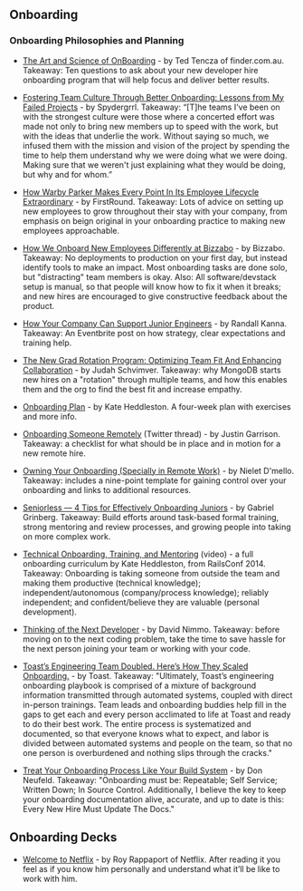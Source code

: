## Onboarding

### Onboarding Philosophies and Planning

- [The Art and Science of OnBoarding](https://www.slideshare.net/darthted/on-boarding-cto-summit) - by Ted Tencza of finder.com.au. Takeaway: Ten questions to ask about your new developer hire onboarding program that will help focus and deliver better results.

- [Fostering Team Culture Through Better Onboarding: Lessons from My Failed Projects](http://www.spydergrrl.com/2017/11/fostering-team-culture-through-better.html) - by Spydergrrl. Takeaway: “[T]he teams I've been on with the strongest culture were those where a concerted effort was made not only to bring new members up to speed with the work, but with the ideas that underlie the work. Without saying so much, we infused them with the mission and vision of the project by spending the time to help them understand why we were doing what we were doing. Making sure that we weren't just explaining what they would be doing, but why and for whom.”

- [How Warby Parker Makes Every Point In Its Employee Lifecycle Extraordinary](https://firstround.com/review/how-warby-parker-makes-every-point-in-its-employee-lifecycle-extraordinary/) - by FirstRound. Takeaway: Lots of advice on setting up new employees to grow throughout their stay with your company, from emphasis on beign original in your onboarding practice to making new employees approachable.

- [How We Onboard New Employees Differently at Bizzabo](http://geeks.bizzabo.com/post/128481928604/how-we-onboard-new-employees-differently-at) - by Bizzabo. Takeaway: No deployments to production on your first day, but instead identify tools to make an impact. Most onboarding tasks are done solo, but "distracting" team members is okay. Also: All software/devstack setup is manual, so that people will know how to fix it when it breaks; and new hires are encouraged to give constructive feedback about the product.

- [How Your Company Can Support Junior Engineers](http://firstround.com/review/my-lessons-from-interviewing-400-engineers-over-three-startups/) - by Randall Kanna. Takeaway: An Eventbrite post on how strategy, clear expectations and training help.

- [The New Grad Rotation Program: Optimizing Team Fit And Enhancing Collaboration](https://engineering.mongodb.com/post/the-new-grad-rotation-program-optimizing-team-fit-and-enhancing-collaboration/) - by Judah Schvimver. Takeaway: why MongoDB starts new hires on a "rotation" through multiple teams, and how this enables them and the org to find the best fit and increase empathy.

- [Onboarding Plan](https://github.com/heddle317/onboarding/blob/master/onboarding_plan.md) - by Kate Heddleston. A four-week plan with exercises and more info.

- [Onboarding Someone Remotely](https://twitter.com/rothgar/status/1296911972215058432) (Twitter thread) - by Justin Garrison. Takeaway: a checklist for what should be in place and in motion for a new remote hire.

- [Owning Your Onboarding (Specially in Remote Work)](https://dmellonielet.com/2020/11/30/software-engineers-guide-to-owning-the-onboarding.html) - by Nielet D'mello. Takeaway: includes a nine-point template for gaining control over your onboarding and links to additional resources.

- [Seniorless — 4 Tips for Effectively Onboarding Juniors](https://medium.com/@gabrielgrinberg/seniorless-4-tips-for-effectively-onboarding-juniors-50268ab8df0a) - by Gabriel Grinberg. Takeaway: Build efforts around task-based formal training, strong mentoring and review processes, and growing people into taking on more complex work.

- [Technical Onboarding, Training, and Mentoring](https://www.youtube.com/watch?v=Lpg4jRSH7EE) (video) - a full onboarding curriculum by Kate Heddleston, from RailsConf 2014. Takeaway: Onboarding is taking someone from outside the team and making them productive (technical knowledge); independent/autonomous (company/process knowledge); reliably independent; and confident/believe they are valuable (personal development).

- [Thinking of the Next Developer](https://dev.to/dnimmo/thinking-of-the-next-developer) - by David Nimmo. Takeaway: before moving on to the next coding problem, take the time to save hassle for the next person joining your team or working with your code.

- [Toast’s Engineering Team Doubled. Here’s How They Scaled Onboarding.](https://www.donut.com/blog/onboarding-engineers-at-toast/) - by Toast. Takeaway: "Ultimately, Toast’s engineering onboarding playbook is comprised of a mixture of background information transmitted through automated systems, coupled with direct in-person trainings. Team leads and onboarding buddies help fill in the gaps to get each and every person acclimated to life at Toast and ready to do their best work. The entire process is systematized and documented, so that everyone knows what to expect, and labor is divided between automated systems and people on the team, so that no one person is overburdened and nothing slips through the cracks."

- [Treat Your Onboarding Process Like Your Build System](https://medium.com/vpe-coach/treat-your-onboarding-process-like-your-build-system-381474aff0f1) - by Don Neufeld. Takeaway: "Onboarding must be: Repeatable; Self Service; Written Down; In Source Control. Additionally, I believe the key to keep your onboarding documentation alive, accurate, and up to date is this: Every New Hire Must Update The Docs."

## Onboarding Decks

- [Welcome to Netflix](https://docs.google.com/presentation/d/1bQt-9ROFBxtQ9njEyq-HrbdDQDy2BwZ6rpU0yiiO--4/edit#slide=id.p) - by Roy Rappaport of Netflix. After reading it you feel as if you know him personally and understand what it’ll be like to work with him.
